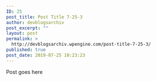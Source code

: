 ```yaml
---
ID: 25
post_title: Post Title 7-25-3
author: devblogsarchiv
post_excerpt: ""
layout: post
permalink: >
  http://devblogsarchiv.wpengine.com/post-title-7-25-3/
published: true
post_date: 2019-07-25 10:23:23
---
```

Post goes here